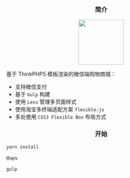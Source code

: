 <div align="center">
    <h3>简介</h3> 
     <a href="http://wap.jiushouguoji.com">
        <img width="120" heigth="120" src="http://api.jiushouguoji.hk/Uploads/20170606/059361fcb8404d.png">
     </a>
</div>

基于 ThinkPHP5 模板渲染的微信端购物商城：
- 支持微信支付
- 基于 `Gulp` 构建
- 使用 `Less` 管理多页面样式
- 使用淘宝多终端适配方案 `flexible.js`
- 多处使用 `CSS3 Flexible Box` 布局方式

<h3 align="center">开始</h3>

```bash
yarn install 
```
then
```bash
gulp 
```
